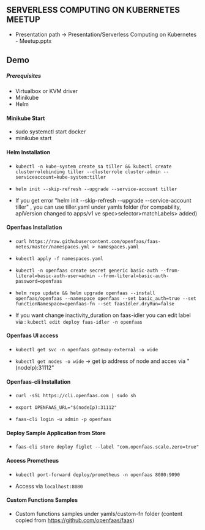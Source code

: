 ## SERVERLESS COMPUTING ON KUBERNETES MEETUP

 - Presentation path -> Presentation/Serverless Computing on Kubernetes - Meetup.pptx

## Demo

##### Prerequisites

- Virtualbox or KVM driver
- Minikube
- Helm 

#### Minikube Start

- sudo systemctl start docker
- minikube start

#### Helm Installation

- ```kubectl -n kube-system create sa tiller && kubectl create clusterrolebinding tiller --clusterrole cluster-admin --serviceaccount=kube-system:tiller```

- ```helm init --skip-refresh --upgrade --service-account tiller```

- If you get error "helm init --skip-refresh --upgrade --service-account tiller" , you can use tiller.yaml under yamls folder (for compability, apiVersion changed to apps/v1 ve spec>selector>matchLabels> added)

#### Openfaas Installation

-   ```curl https://raw.githubusercontent.com/openfaas/faas-netes/master/namespaces.yml > namespaces.yaml``` 

- ``` kubectl apply -f namespaces.yaml ```

- ``` kubectl -n openfaas create secret generic basic-auth --from-literal=basic-auth-user=admin --from-literal=basic-auth-password=openfaas ```

- ``` helm repo update && helm upgrade openfaas --install openfaas/openfaas --namespace openfaas --set basic_auth=true --set functionNamespace=openfaas-fn --set faasIdler.dryRun=false ```

- If you want change inactivity_duration on faas-idler you can edit label via : ``` kubectl edit deploy faas-idler -n openfaas ```

#### Openfaas UI access

- ``` kubectl get svc -n openfaas gateway-external -o wide ```

- ``` kubectl get nodes -o wide ```   -> get ip address of node and acces via "(nodeIp):31112"

#### Openfaas-cli Installation

- ``` curl -sSL https://cli.openfaas.com | sudo sh ```

- ``` export OPENFAAS_URL="$(nodeIp):31112" ```

- ``` faas-cli login -u admin -p openfaas ```


#### Deploy Sample Application from Store

- ``` faas-cli store deploy figlet --label "com.openfaas.scale.zero=true" ```


#### Access Prometheus

- ``` kubectl port-forward deploy/prometheus -n openfaas 8080:9090 ```

- Access via ```localhost:8080```

#### Custom Functions Samples

- Custom functions samples under yamls/custom-fn folder (content copied from https://github.com/openfaas/faas)
